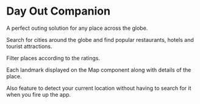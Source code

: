 # Day Out Companion

A perfect outing solution for any place across the globe.

Search for cities around the globe and find popular restaurants, hotels and tourist attractions.

Filter places according to the ratings. 

Each landmark displayed on the Map component along with details of the place.

Also feature to detect your current location without having to search for it when you fire up the app. 
